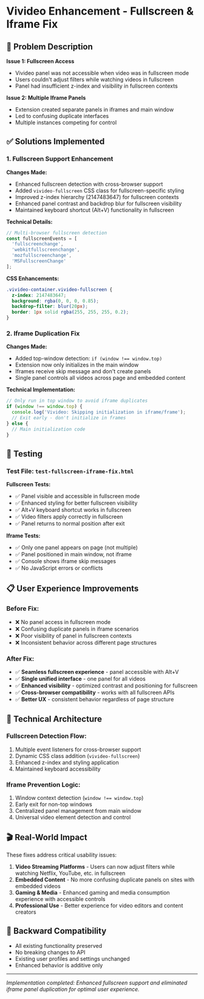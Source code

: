 # Vivideo Enhancement - Fullscreen & Iframe Fix

## 🎯 Problem Description

**Issue 1: Fullscreen Access**
- Vivideo panel was not accessible when video was in fullscreen mode
- Users couldn't adjust filters while watching videos in fullscreen
- Panel had insufficient z-index and visibility in fullscreen contexts

**Issue 2: Multiple Iframe Panels**  
- Extension created separate panels in iframes and main window
- Led to confusing duplicate interfaces
- Multiple instances competing for control

## ✅ Solutions Implemented

### 1. Fullscreen Support Enhancement

**Changes Made:**
- Enhanced fullscreen detection with cross-browser support
- Added `vivideo-fullscreen` CSS class for fullscreen-specific styling  
- Improved z-index hierarchy (2147483647) for fullscreen contexts
- Enhanced panel contrast and backdrop blur for fullscreen visibility
- Maintained keyboard shortcut (Alt+V) functionality in fullscreen

**Technical Details:**
```javascript
// Multi-browser fullscreen detection
const fullscreenEvents = [
  'fullscreenchange',
  'webkitfullscreenchange', 
  'mozfullscreenchange',
  'MSFullscreenChange'
];
```

**CSS Enhancements:**
```css
.vivideo-container.vivideo-fullscreen {
  z-index: 2147483647;
  background: rgba(0, 0, 0, 0.85);
  backdrop-filter: blur(20px);
  border: 1px solid rgba(255, 255, 255, 0.2);
}
```

### 2. Iframe Duplication Fix

**Changes Made:**
- Added top-window detection: `if (window !== window.top)`
- Extension now only initializes in the main window
- Iframes receive skip message and don't create panels
- Single panel controls all videos across page and embedded content

**Technical Implementation:**
```javascript
// Only run in top window to avoid iframe duplicates
if (window !== window.top) {
  console.log('Vivideo: Skipping initialization in iframe/frame');
  // Exit early - don't initialize in frames
} else {
  // Main initialization code
}
```

## 🧪 Testing

### Test File: `test-fullscreen-iframe-fix.html`

**Fullscreen Tests:**
- ✅ Panel visible and accessible in fullscreen mode
- ✅ Enhanced styling for better fullscreen visibility  
- ✅ Alt+V keyboard shortcut works in fullscreen
- ✅ Video filters apply correctly in fullscreen
- ✅ Panel returns to normal position after exit

**Iframe Tests:**
- ✅ Only one panel appears on page (not multiple)
- ✅ Panel positioned in main window, not iframe
- ✅ Console shows iframe skip messages
- ✅ No JavaScript errors or conflicts

## 📋 User Experience Improvements

### Before Fix:
- ❌ No panel access in fullscreen mode
- ❌ Confusing duplicate panels in iframe scenarios
- ❌ Poor visibility of panel in fullscreen contexts
- ❌ Inconsistent behavior across different page structures

### After Fix:
- ✅ **Seamless fullscreen experience** - panel accessible with Alt+V
- ✅ **Single unified interface** - one panel for all videos
- ✅ **Enhanced visibility** - optimized contrast and positioning for fullscreen
- ✅ **Cross-browser compatibility** - works with all fullscreen APIs
- ✅ **Better UX** - consistent behavior regardless of page structure

## 🔧 Technical Architecture

### Fullscreen Detection Flow:
1. Multiple event listeners for cross-browser support
2. Dynamic CSS class addition (`vivideo-fullscreen`)
3. Enhanced z-index and styling application
4. Maintained keyboard accessibility

### Iframe Prevention Logic:
1. Window context detection (`window !== window.top`)
2. Early exit for non-top windows
3. Centralized panel management from main window
4. Universal video element detection and control

## 🎬 Real-World Impact

These fixes address critical usability issues:

1. **Video Streaming Platforms** - Users can now adjust filters while watching Netflix, YouTube, etc. in fullscreen
2. **Embedded Content** - No more confusing duplicate panels on sites with embedded videos  
3. **Gaming & Media** - Enhanced gaming and media consumption experience with accessible controls
4. **Professional Use** - Better experience for video editors and content creators

## 🔄 Backward Compatibility

- All existing functionality preserved
- No breaking changes to API
- Existing user profiles and settings unchanged
- Enhanced behavior is additive only

---

*Implementation completed: Enhanced fullscreen support and eliminated iframe panel duplication for optimal user experience.*

